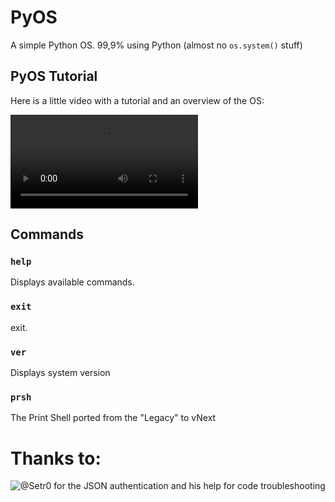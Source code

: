 # PyOS
A simple Python OS. 99,9% using Python (almost no `os.system()` stuff)

## PyOS Tutorial

Here is a little video with a tutorial and an overview of the OS:

![Video](https://user-images.githubusercontent.com/76620155/157094664-a1ccc3ee-48f3-473e-8ec6-c10e899e2a6d.mp4)

## Commands

### `help`

Displays available commands.

### `exit`

exit.

### `ver`

Displays system version

### `prsh`

The Print Shell ported from the "Legacy" to vNext

# Thanks to:

![@Setr0](https://github.com/Setr0) for the JSON authentication and his help for code troubleshooting
